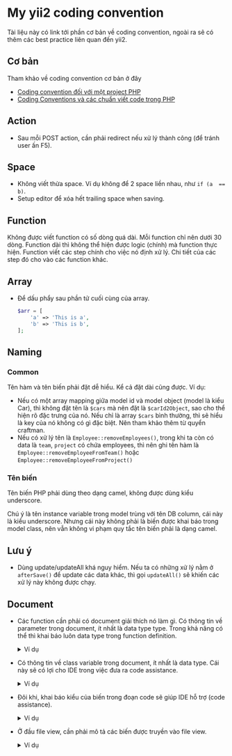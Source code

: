 # My yii2 coding convention

Tài liệu này có link tới phần cơ bản về coding convention, ngoài ra sẽ có thêm các best practice liên quan đến yii2.

## Cơ bản

Tham khảo về coding convention cơ bản ở đây
* [Coding convention đối với một project PHP](https://viblo.asia/p/coding-convention-doi-voi-mot-project-php-ORNZqNPrl0n)
* [Coding Conventions và các chuẩn viết code trong PHP](https://viblo.asia/p/coding-conventions-va-cac-chuan-viet-code-trong-php-naQZRbrGZvx)

## Action

* Sau mỗi POST action, cần phải redirect nếu xử lý thành công (để tránh user ấn F5).

## Space

* Không viết thừa space. Ví dụ không để 2 space liền nhau, như `if (a  == b)`.
* Setup editor để xóa hết trailing space when saving.

## Function

Không được viết function có số dòng quá dài. Mỗi function chỉ nên dưới 30 dòng.
Function dài thì không thể hiện được logic (chính) mà function thực hiện.
Function viết các step chính cho việc nó định xử lý. Chi tiết của các step đó cho vào các function khác.

## Array

* Để dấu phẩy sau phần tử cuối cùng của array.
  ```php
  $arr = [
      'a' => 'This is a',
      'b' => 'This is b',
  ];
  ```

## Naming

### Common

Tên hàm và tên biến phải đặt dễ hiểu. Kể cả đặt dài cũng được.
Ví dụ:
* Nếu có một array mapping giữa model id và model object (model là kiểu Car), thì không đặt tên là `$cars` mà nên đặt là `$carId2Object`, sao cho thể hiện rõ đặc trưng của nó. Nếu chỉ là array `$cars` bình thường, thì sẽ hiểu là key của nó không có gì đặc biệt. Nên tham khảo thêm từ quyển craftman.
* Nếu có xử lý tên là `Employee::removeEmployees()`, trong khi ta còn có data là `team`, `project` có chứa employees, thì nên ghi tên hàm là `Employee::removeEmployeeFromTeam()` hoặc `Employee::removeEmployeeFromProject()`

### Tên biến

Tên biến PHP phải dùng theo dạng camel, không được dùng kiểu underscore.

Chú ý là tên instance variable trong model trùng với tên DB column, cái này là kiểu underscore.
Nhưng cái này không phải là biến được khai báo trong model class, nên vẫn không vi phạm quy tắc tên biến phải là dạng camel.

## Lưu ý

* Dùng update/updateAll khá nguy hiểm. Nếu ta có những xử lý nằm ở `afterSave()` để update các data khác, thì gọi `updateAll()` sẽ khiến các xử lý này không được chạy.

## Document

* Các function cần phải có document giải thích nó làm gì.
  Có thông tin về parameter trong document, ít nhất là data type type. Trong khả năng có thể thì khai báo luôn data type trong function definition.
  <details>
  <summary>Ví dụ</summary>

  ```php
  /**
   * Copy data from another employee to this object.
   * @param Employee $employee
   * @return Employee $this object.
   */
  public function copyEmployee(Employee $source)
  {
    $this->attributes = $source->attributes;
  }
  ```
  </details>
* Có thông tin về class variable trong document, ít nhất là data type.
  Cái này sẽ có lợi cho IDE trong việc đưa ra code assistance.
  <details>
  <summary>Ví dụ</summary>

  ```php
  /**
   * Manipulate employee record in DB.
   */
  class Employee
  {
    /**
     * Name of employee.
     * @var string
     */
    private $name;
  }
  ```
  </details>
* Đôi khi, khai báo kiểu của biến trong đoạn code sẽ giúp IDE hỗ trợ (code assistance).
  <details>
  <summary>Ví dụ</summary>

  ```php
  /** @var Employee $employee */
  $employee = Employee::findOne(['id' => $id]);
  $employee->status = 1;
  ```
  </details>
* Ở đầu file view, cần phải mô tả các biến được truyền vào file view.
  <details>
  <summary>Ví dụ</summary>

  ```php
  <?php
  /* @var $this yii\web\View */
  /* @var $searchModel frontend\models\OrgTeamSearch */
  /* @var $dataProvider yii\data\ActiveDataProvider */
  /* @var $viewFlag int */

  // Cách viết dưới đây cho phép lược bỏ việc truyền tham số vào file view (khi muốn dùng default value).
  // Set default value for $viewFlag
  $viewFlag = isset($viewFlag) ? $viewFlag : 1;
  ```
  </details>
